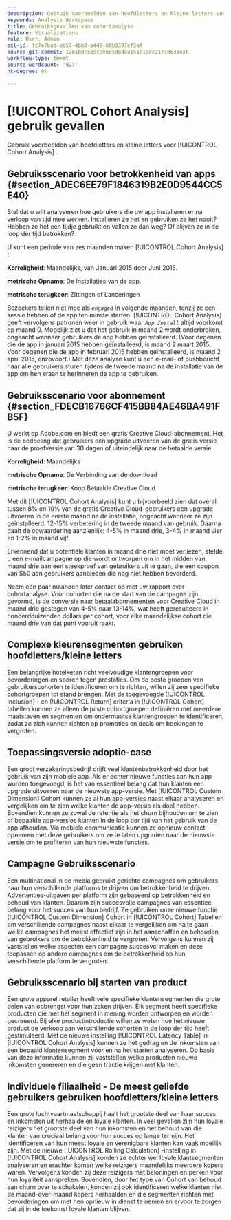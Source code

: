 ```yaml
---
description: Gebruik voorbeelden van hoofdletters en kleine letters voor cohortanalyse.
keywords: Analysis Workspace
title: Gebruiksgevallen van cohortanalyse
feature: Visualizations
role: User, Admin
exl-id: fc7e7bad-ab57-4bb8-a448-60b9397ef5af
source-git-commit: 1281bdc569c9ebc5d8daa151b19dc21710633eab
workflow-type: tm+mt
source-wordcount: '927'
ht-degree: 0%

---
```


# [!UICONTROL Cohort Analysis] gebruik gevallen

Gebruik voorbeelden van hoofdletters en kleine letters voor [!UICONTROL Cohort Analysis] .

## Gebruiksscenario voor betrokkenheid van apps {#section_ADEC6EE79F1846319B2E0D9544CC5E40}

Stel dat u wilt analyseren hoe gebruikers die uw app installeren er na verloop van tijd mee werken. Installeren ze het en gebruiken ze het nooit? Hebben ze het een tijdje gebruikt en vallen ze dan weg? Of blijven ze in de loop der tijd betrokken?

U kunt een periode van zes maanden maken [!UICONTROL Cohort Analysis] :

**Korreligheid**: Maandelijks, van Januari 2015 door Juni 2015.

**metrische Opname**: De Installaties van de app.

**metrische terugkeer**: Zittingen of Lanceringen

Bezoekers tellen niet mee als *`engaged`* in volgende maanden, tenzij ze een sessie hebben of de app ten minste starten. [!UICONTROL Cohort Analysis] geeft vervolgens patronen weer in gebruik waar *`App Install`* altijd voorkomt op maand 0. Mogelijk ziet u dat het gebruik in maand 2 wordt onderbroken, ongeacht wanneer gebruikers de app hebben geïnstalleerd. (Voor degenen die de app in januari 2015 hebben geïnstalleerd, is maand 2 maart 2015. Voor degenen die de app in februari 2015 hebben geïnstalleerd, is maand 2 april 2015, enzovoort.) Met deze analyse kunt u een e-mail- of pushbericht naar alle gebruikers sturen tijdens de tweede maand na de installatie van de app om hen eraan te herinneren de app te gebruiken.

## Gebruiksscenario voor abonnement {#section_FDECB16766CF415BB84AE46BA491FB5F}

U werkt op Adobe.com en biedt een gratis Creative Cloud-abonnement. Het is de bedoeling dat gebruikers een upgrade uitvoeren van de gratis versie naar de proefversie van 30 dagen of uiteindelijk naar de betaalde versie.

**Korreligheid**: Maandelijks

**metrische Opname**: De Verbinding van de download

**metrische terugkeer**: Koop Betaalde Creative Cloud

Met dit [!UICONTROL Cohort Analysis] kunt u bijvoorbeeld zien dat overal tussen 8% en 10% van de gratis Creative Cloud-gebruikers een upgrade uitvoeren in de eerste maand na de installatie, ongeacht wanneer ze zijn geïnstalleerd. 12-15% verbetering in de tweede maand van gebruik. Daarna daalt de opwaardering aanzienlijk: 4-5% in maand drie, 3-4% in maand vier en 1-2% in maand vijf.

Erkennend dat u potentiële klanten in maand drie niet moet verliezen, stelde u een e-mailcampagne op die wordt ontworpen om in het midden van maand drie aan een steekproef van gebruikers uit te gaan, die een coupon van $50 aan gebruikers aanbieden die nog niet hebben bevorderd.

Neem een paar maanden later contact op met uw rapport over cohortanalyse. Voor cohorten die na de start van de campagne zijn gevormd, is de conversie naar betaalabonnementen voor Creative Cloud in maand drie gestegen van 4-5% naar 13-14%, wat heeft geresulteerd in honderdduizenden dollars per cohort, voor elke maandelijkse cohort die maand drie van dat punt vooruit raakt.

## Complexe kleurensegmenten gebruiken hoofdletters/kleine letters

Een belangrijke hotelketen richt veelvoudige klantengroepen voor bevorderingen en sporen tegen prestaties. Om de beste groepen van gebruikerscohorten te identificeren om te richten, willen zij zeer specifieke cohortgroepen tot stand brengen. Met de toegevoegde [!UICONTROL Inclusion] - en [!UICONTROL Return] criteria in [!UICONTROL Cohort] tabellen kunnen ze alleen de juiste cohortgroepen definiëren met meerdere maatstaven en segmenten om ondermaatse klantengroepen te identificeren, zodat ze zich kunnen richten op promoties en deals om boekingen te vergroten.

## Toepassingsversie adoptie-case

Een groot verzekeringsbedrijf drijft veel klantenbetrokkenheid door het gebruik van zijn mobiele app. Als er echter nieuwe functies aan hun app worden toegevoegd, is het van essentieel belang dat hun klanten een upgrade uitvoeren naar de nieuwste app-versie. Met [!UICONTROL Custom Dimension] Cohort kunnen ze al hun app-versies naast elkaar analyseren en vergelijken om te zien welke klanten de app-versie als doel hebben. Bovendien kunnen ze zowel de retentie als het churn bijhouden om te zien of bepaalde app-versies klanten in de loop der tijd van het gebruik van de app afhouden. Via mobiele communicatie kunnen ze opnieuw contact opnemen met deze gebruikers om ze te laten upgraden naar de nieuwste versie om te profiteren van hun nieuwste functies.

## Campagne Gebruiksscenario

Een multinational in de media gebruikt gerichte campagnes om gebruikers naar hun verschillende platforms te drijven om betrokkenheid te drijven. Advertenties-uitgaven per platform zijn gebaseerd op betrokkenheid en behoud van klanten. Daarom zijn succesvolle campagnes van essentieel belang voor het succes van hun bedrijf. Ze gebruiken onze nieuwe functie [!UICONTROL Custom Dimension] Cohort in [!UICONTROL Cohort] Tabellen om verschillende campagnes naast elkaar te vergelijken om na te gaan welke campagnes het meest effectief zijn in het aanschaffen en behouden van gebruikers om de betrokkenheid te vergroten. Vervolgens kunnen zij vaststellen welke aspecten een campagne succesvol maken en deze toepassen op andere campagnes om de betrokkenheid op hun verschillende platform te vergroten.

## Gebruiksscenario bij starten van product

Een grote apparel retailer heeft vele specifieke klantensegmenten die grote delen van opbrengst voor hun zaken drijven. Elk segment heeft specifieke producten die met het segment in mening worden ontworpen en worden gecreeerd. Bij elke productintroductie willen ze weten hoe het nieuwe product de verkoop aan verschillende cohorten in de loop der tijd heeft gestimuleerd. Met de nieuwe instelling [!UICONTROL Latency Table] in [!UICONTROL Cohort Analysis] kunnen ze het gedrag en de inkomsten van een bepaald klantensegment vóór en na het starten analyseren. Op basis van deze informatie kunnen zij vaststellen welke producten nieuwe inkomsten genereren en die geen tractie krijgen met klanten.

## Individuele filiaalheid - De meest geliefde gebruikers gebruiken hoofdletters/kleine letters

Een grote luchtvaartmaatschappij haalt het grootste deel van haar succes en inkomsten uit herhaalde en loyale klanten. In veel gevallen zijn hun loyale reizigers het grootste deel van hun inkomsten en het behoud van die klanten van cruciaal belang voor hun succes op lange termijn. Het identificeren van hun meest loyale en verenigbare klanten kan vaak moeilijk zijn. Met de nieuwe [!UICONTROL Rolling Calculation] -instelling in [!UICONTROL Cohort Analysis] konden ze echter wel loyale klantsegmenten analyseren en erachter komen welke reizigers maandelijks meerdere kopers waren. Vervolgens konden zij deze reizigers met beloningen en perken voor hun loyaliteit aanspreken. Bovendien, door het type van Cohort van behoud aan churn over te schakelen, konden zij ook identificeren welke klanten niet de maand-over-maand kopers herhaalden en die segmenten richten met bevorderingen om met hen opnieuw in dienst te nemen en ervoor te zorgen dat zij in de toekomst loyale klanten blijven.
